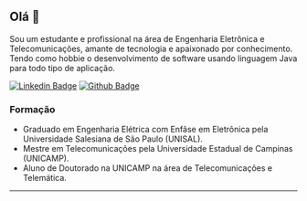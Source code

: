 ## Olá 👋

Sou um estudante e profissional na área de Engenharia Eletrônica e Telecomunicações, amante de tecnologia e apaixonado por conhecimento.
Tendo como hobbie o desenvolvimento de software usando linguagem Java para todo tipo de aplicação.

[![Linkedin Badge](https://img.shields.io/badge/-My%20LinkedIn-blue?style=flat-square&logo=Linkedin&logoColor=white&link=https://www.linkedin.com/in/lucas-lui-motta/)](https://www.linkedin.com/in/lucas-lui-motta-eng/)
[![Github Badge](https://img.shields.io/badge/-My%20Personal%20Page-000?style=flat-square&logo=Github&logoColor=white&link=https://github.com/lucaslui)](https://lucaslui.github.io/personal-page/)

### Formação
- Graduado em Engenharia Elétrica com Enfâse em Eletrônica pela Universidade Salesiana de São Paulo (UNISAL).
- Mestre em Telecomunicações pela Universidade Estadual de Campinas (UNICAMP).
- Aluno de Doutorado na UNICAMP na área de Telecomunicações e Telemática.

<!--- ### Certificação
- [SCRUMstudy - Accreditation Body for Scrum
](http://81cd1176253f3f59d435-ac22991740ab4ff17e21daf2ed577041.r77.cf1.rackcdn.com/Certificates/ScrumFundamentalsCertified-LUCASLUI-736282.pdf)--->

---
